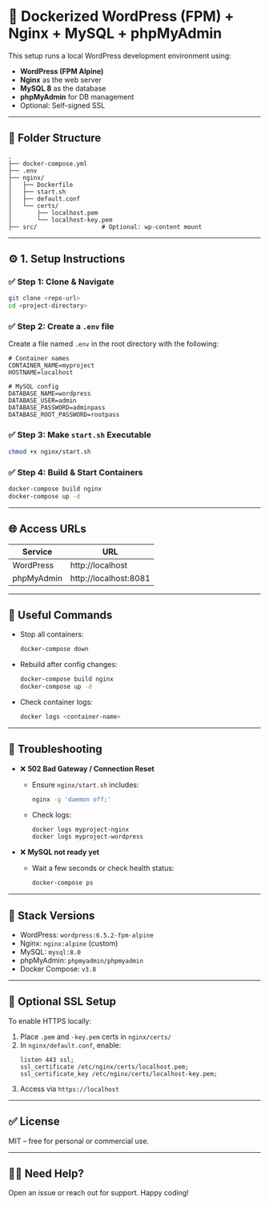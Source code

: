 # 🐳 Dockerized WordPress (FPM) + Nginx + MySQL + phpMyAdmin

This setup runs a local WordPress development environment using:

- **WordPress (FPM Alpine)**
- **Nginx** as the web server
- **MySQL 8** as the database
- **phpMyAdmin** for DB management
- Optional: Self-signed SSL

---

## 📁 Folder Structure

```
.
├── docker-compose.yml
├── .env
├── nginx/
│   ├── Dockerfile
│   ├── start.sh
│   ├── default.conf
│   └── certs/
│       ├── localhost.pem
│       └── localhost-key.pem
├── src/                  # Optional: wp-content mount
```

---

## ⚙️ 1. Setup Instructions

### ✅ Step 1: Clone & Navigate

```bash
git clone <repo-url>
cd <project-directory>
```

### ✅ Step 2: Create a `.env` file

Create a file named `.env` in the root directory with the following:

```dotenv
# Container names
CONTAINER_NAME=myproject
HOSTNAME=localhost

# MySQL config
DATABASE_NAME=wordpress
DATABASE_USER=admin
DATABASE_PASSWORD=adminpass
DATABASE_ROOT_PASSWORD=rootpass
```

### ✅ Step 3: Make `start.sh` Executable

```bash
chmod +x nginx/start.sh
```

### ✅ Step 4: Build & Start Containers

```bash
docker-compose build nginx
docker-compose up -d
```

---

## 🌐 Access URLs

| Service    | URL                   |
| ---------- | --------------------- |
| WordPress  | http://localhost      |
| phpMyAdmin | http://localhost:8081 |

---

## 🔧 Useful Commands

- Stop all containers:

  ```bash
  docker-compose down
  ```

- Rebuild after config changes:

  ```bash
  docker-compose build nginx
  docker-compose up -d
  ```

- Check container logs:
  ```bash
  docker logs <container-name>
  ```

---

## 🧪 Troubleshooting

- ❌ **502 Bad Gateway / Connection Reset**

  - Ensure `nginx/start.sh` includes:
    ```bash
    nginx -g 'daemon off;'
    ```
  - Check logs:
    ```bash
    docker logs myproject-nginx
    docker logs myproject-wordpress
    ```

- ❌ **MySQL not ready yet**
  - Wait a few seconds or check health status:
    ```bash
    docker-compose ps
    ```

---

## 🧰 Stack Versions

- WordPress: `wordpress:6.5.2-fpm-alpine`
- Nginx: `nginx:alpine` (custom)
- MySQL: `mysql:8.0`
- phpMyAdmin: `phpmyadmin/phpmyadmin`
- Docker Compose: `v3.8`

---

## 🔐 Optional SSL Setup

To enable HTTPS locally:

1. Place `.pem` and `-key.pem` certs in `nginx/certs/`
2. In `nginx/default.conf`, enable:
   ```nginx
   listen 443 ssl;
   ssl_certificate /etc/nginx/certs/localhost.pem;
   ssl_certificate_key /etc/nginx/certs/localhost-key.pem;
   ```
3. Access via `https://localhost`

---

## ✅ License

MIT – free for personal or commercial use.

---

## 🙋‍♂️ Need Help?

Open an issue or reach out for support. Happy coding!
